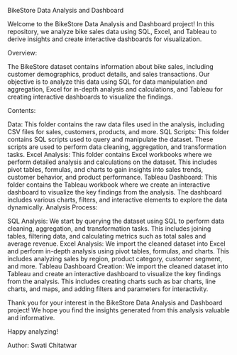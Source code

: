 BikeStore Data Analysis and Dashboard

Welcome to the BikeStore Data Analysis and Dashboard project! In this repository, we analyze bike sales data using SQL, Excel, and Tableau to derive insights and create interactive dashboards for visualization.

Overview:

The BikeStore dataset contains information about bike sales, including customer demographics, product details, and sales transactions. Our objective is to analyze this data using SQL for data manipulation and aggregation, Excel for in-depth analysis and calculations, and Tableau for creating interactive dashboards to visualize the findings.

Contents:

Data: This folder contains the raw data files used in the analysis, including CSV files for sales, customers, products, and more.
SQL Scripts: This folder contains SQL scripts used to query and manipulate the dataset. These scripts are used to perform data cleaning, aggregation, and transformation tasks.
Excel Analysis: This folder contains Excel workbooks where we perform detailed analysis and calculations on the dataset. This includes pivot tables, formulas, and charts to gain insights into sales trends, customer behavior, and product performance.
Tableau Dashboard: This folder contains the Tableau workbook where we create an interactive dashboard to visualize the key findings from the analysis. The dashboard includes various charts, filters, and interactive elements to explore the data dynamically.
Analysis Process:

SQL Analysis: We start by querying the dataset using SQL to perform data cleaning, aggregation, and transformation tasks. This includes joining tables, filtering data, and calculating metrics such as total sales and average revenue.
Excel Analysis: We import the cleaned dataset into Excel and perform in-depth analysis using pivot tables, formulas, and charts. This includes analyzing sales by region, product category, customer segment, and more.
Tableau Dashboard Creation: We import the cleaned dataset into Tableau and create an interactive dashboard to visualize the key findings from the analysis. This includes creating charts such as bar charts, line charts, and maps, and adding filters and parameters for interactivity.

Thank you for your interest in the BikeStore Data Analysis and Dashboard project! We hope you find the insights generated from this analysis valuable and informative.

Happy analyzing!

Author:
Swati Chitatwar
